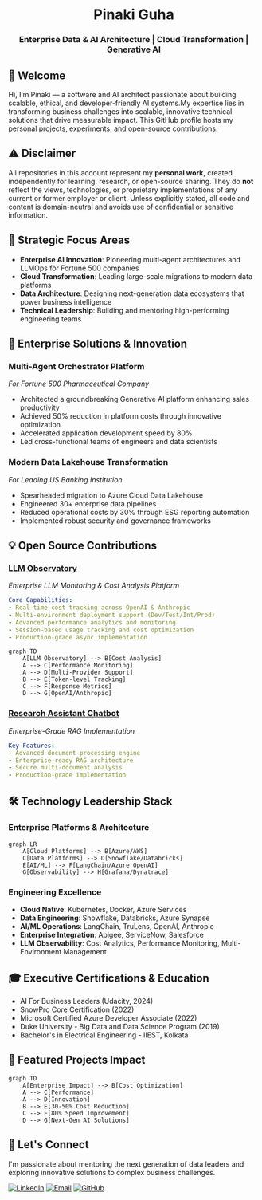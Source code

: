 <p align="center">
  <h1 align="center">Pinaki Guha</h1>
  <h3 align="center">Enterprise Data & AI Architecture | Cloud Transformation | Generative AI</h3>
</p>

## 👋 Welcome

Hi, I’m Pinaki — a software and AI architect passionate about building scalable, ethical, and developer-friendly AI systems.My expertise lies in transforming business challenges into scalable, innovative technical solutions that drive measurable impact.
This GitHub profile hosts my personal projects, experiments, and open-source contributions.

## ⚠️ Disclaimer

All repositories in this account represent my **personal work**, created independently for learning, research, or open-source sharing. They do **not** reflect the views, technologies, or proprietary implementations of any current or former employer or client. Unless explicitly stated, all code and content is domain-neutral and avoids use of confidential or sensitive information.

## 🎯 Strategic Focus Areas
- **Enterprise AI Innovation**: Pioneering multi-agent architectures and LLMOps for Fortune 500 companies
- **Cloud Transformation**: Leading large-scale migrations to modern data platforms
- **Data Architecture**: Designing next-generation data ecosystems that power business intelligence
- **Technical Leadership**: Building and mentoring high-performing engineering teams

## 🚀 Enterprise Solutions & Innovation
### Multi-Agent Orchestrator Platform
*For Fortune 500 Pharmaceutical Company*
- Architected a groundbreaking Generative AI platform enhancing sales productivity
- Achieved 50% reduction in platform costs through innovative optimization
- Accelerated application development speed by 80% 
- Led cross-functional teams of engineers and data scientists

### Modern Data Lakehouse Transformation
*For Leading US Banking Institution*
- Spearheaded migration to Azure Cloud Data Lakehouse
- Engineered 30+ enterprise data pipelines
- Reduced operational costs by 30% through ESG reporting automation
- Implemented robust security and governance frameworks

## 💡 Open Source Contributions

### [LLM Observatory](https://github.com/gpinaki/llm-observatory)
*Enterprise LLM Monitoring & Cost Analysis Platform*
```yaml
Core Capabilities:
- Real-time cost tracking across OpenAI & Anthropic
- Multi-environment deployment support (Dev/Test/Int/Prod)
- Advanced performance analytics and monitoring
- Session-based usage tracking and cost optimization
- Production-grade async implementation
```
```mermaid
graph TD
    A[LLM Observatory] --> B[Cost Analysis]
    A --> C[Performance Monitoring]
    A --> D[Multi-Provider Support]
    B --> E[Token-level Tracking]
    C --> F[Response Metrics]
    D --> G[OpenAI/Anthropic]
```

### [Research Assistant Chatbot](https://github.com/gpinaki/research-assistant-rag)
*Enterprise-Grade RAG Implementation*
```yaml
Key Features:
- Advanced document processing engine
- Enterprise-ready RAG architecture
- Secure multi-document analysis
- Production-grade implementation
```

## 🛠️ Technology Leadership Stack
### Enterprise Platforms & Architecture
```mermaid
graph LR
    A[Cloud Platforms] --> B[Azure/AWS]
    C[Data Platforms] --> D[Snowflake/Databricks]
    E[AI/ML] --> F[LangChain/Azure OpenAI]
    G[Observability] --> H[Grafana/Dynatrace]
```

### Engineering Excellence
- **Cloud Native**: Kubernetes, Docker, Azure Services
- **Data Engineering**: Snowflake, Databricks, Azure Synapse
- **AI/ML Operations**: LangChain, TruLens, OpenAI, Anthropic
- **Enterprise Integration**: Apigee, ServiceNow, Salesforce
- **LLM Observability**: Cost Analytics, Performance Monitoring, Multi-Environment Management

## 🎓 Executive Certifications & Education
- AI For Business Leaders (Udacity, 2024)
- SnowPro Core Certification (2022)
- Microsoft Certified Azure Developer Associate (2022)
- Duke University - Big Data and Data Science Program (2019)
- Bachelor's in Electrical Engineering - IIEST, Kolkata

## 🌟 Featured Projects Impact
```mermaid
graph TD
    A[Enterprise Impact] --> B[Cost Optimization]
    A --> C[Performance]
    A --> D[Innovation]
    B --> E[30-50% Cost Reduction]
    C --> F[80% Speed Improvement]
    D --> G[Next-Gen AI Solutions]
```

## 🤝 Let's Connect
I'm passionate about mentoring the next generation of data leaders and exploring innovative solutions to complex business challenges.

[![LinkedIn](https://img.shields.io/badge/LinkedIn-0077B5?style=for-the-badge&logo=linkedin&logoColor=white)](https://www.linkedin.com/in/pinakiguha/)
[![Email](https://img.shields.io/badge/Email-D14836?style=for-the-badge&logo=gmail&logoColor=white)](mailto:pinaki.guha@gmail.com)
[![GitHub](https://img.shields.io/badge/GitHub-100000?style=for-the-badge&logo=github&logoColor=white)](https://github.com/gpinaki)

